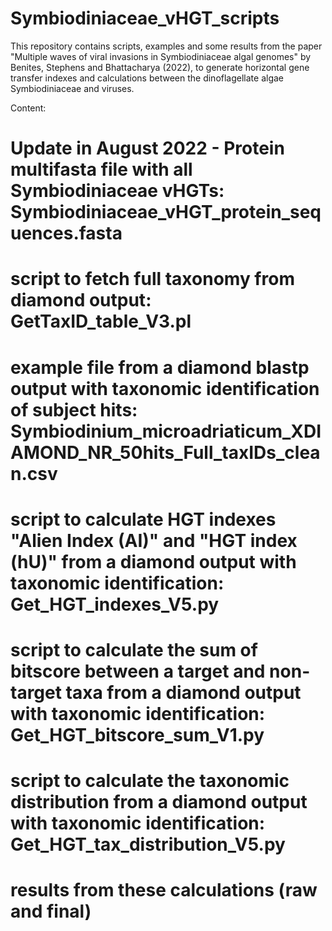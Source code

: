 # Symbiodiniaceae_vHGT_scripts

This repository contains scripts, examples and some results from the paper "Multiple waves of viral invasions in Symbiodiniaceae algal genomes" by Benites, Stephens and Bhattacharya (2022), to generate horizontal gene transfer indexes and calculations between the dinoflagellate algae Symbiodiniaceae and viruses.

Content:
# Update in August 2022 - Protein multifasta file with all Symbiodiniaceae vHGTs: Symbiodiniaceae_vHGT_protein_sequences.fasta

# script to fetch full taxonomy from diamond output: GetTaxID_table_V3.pl

# example file from a diamond blastp output with taxonomic identification of subject hits: Symbiodinium_microadriaticum_XDIAMOND_NR_50hits_Full_taxIDs_clean.csv

# script to calculate HGT indexes "Alien Index (AI)" and "HGT index (hU)" from a diamond output with taxonomic identification: Get_HGT_indexes_V5.py

# script to calculate the sum of bitscore between a target and non-target taxa from a diamond output with taxonomic identification: Get_HGT_bitscore_sum_V1.py

# script to calculate the taxonomic distribution from a diamond output with taxonomic identification: Get_HGT_tax_distribution_V5.py
# results from these calculations (raw and final)



